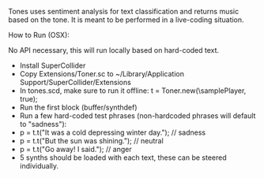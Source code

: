 Tones uses sentiment analysis for text classification and returns music based on the tone.
It is meant to be performed in a live-coding situation.


How to Run (OSX):

No API necessary, this will run locally based on hard-coded text.

- Install SuperCollider
- Copy Extensions/Toner.sc to ~/Library/Application Support/SuperCollider/Extensions
- In tones.scd, make sure to run it offline: t = Toner.new(\samplePlayer, true);
- Run the first block (buffer/synthdef)
- Run a few hard-coded test phrases (non-hardcoded phrases will default to "sadness"):
- p = t.t("It was a cold depressing winter day."); // sadness
- p = t.t("But the sun was shining."); // neutral
- p = t.t("Go away! I said."); // anger
- 5 synths should be loaded with each text, these can be steered individually.
